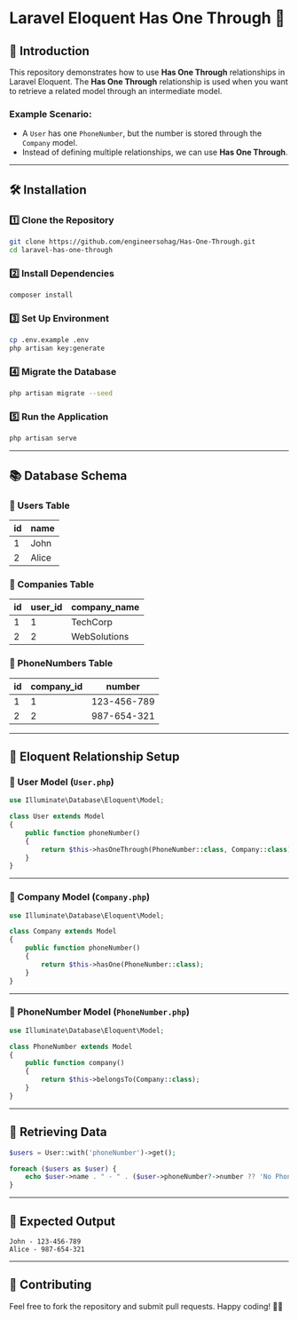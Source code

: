 # Laravel Eloquent Has One Through 🚀

## 📌 Introduction
This repository demonstrates how to use **Has One Through** relationships in Laravel Eloquent. The **Has One Through** relationship is used when you want to retrieve a related model through an intermediate model.

### Example Scenario:
- A `User` has one `PhoneNumber`, but the number is stored through the `Company` model.
- Instead of defining multiple relationships, we can use **Has One Through**.

---

## 🛠️ Installation

### 1️⃣ Clone the Repository
```bash
git clone https://github.com/engineersohag/Has-One-Through.git
cd laravel-has-one-through
```

### 2️⃣ Install Dependencies
```bash
composer install
```

### 3️⃣ Set Up Environment
```bash
cp .env.example .env
php artisan key:generate
```

### 4️⃣ Migrate the Database
```bash
php artisan migrate --seed
```

### 5️⃣ Run the Application
```bash
php artisan serve
```

---

## 📚 Database Schema

### 🔹 Users Table
| id | name  |
|----|-------|
| 1  | John  |
| 2  | Alice |

### 🔹 Companies Table
| id | user_id | company_name  |
|----|---------|--------------|
| 1  | 1       | TechCorp     |
| 2  | 2       | WebSolutions |

### 🔹 PhoneNumbers Table
| id | company_id | number     |
|----|-----------|------------|
| 1  | 1         | 123-456-789 |
| 2  | 2         | 987-654-321 |

---

## 🔗 Eloquent Relationship Setup

### 📌 User Model (`User.php`)
```php
use Illuminate\Database\Eloquent\Model;

class User extends Model
{
    public function phoneNumber()
    {
        return $this->hasOneThrough(PhoneNumber::class, Company::class);
    }
}
```

---

### 📌 Company Model (`Company.php`)
```php
use Illuminate\Database\Eloquent\Model;

class Company extends Model
{
    public function phoneNumber()
    {
        return $this->hasOne(PhoneNumber::class);
    }
}
```

---

### 📌 PhoneNumber Model (`PhoneNumber.php`)
```php
use Illuminate\Database\Eloquent\Model;

class PhoneNumber extends Model
{
    public function company()
    {
        return $this->belongsTo(Company::class);
    }
}
```

---

## 📌 Retrieving Data

```php
$users = User::with('phoneNumber')->get();

foreach ($users as $user) {
    echo $user->name . " - " . ($user->phoneNumber?->number ?? 'No Phone Number') . "<br>";
}
```

---

## 🎯 Expected Output
```
John - 123-456-789
Alice - 987-654-321
```


---

## 🌟 Contributing
Feel free to fork the repository and submit pull requests. Happy coding! 🚀💡
